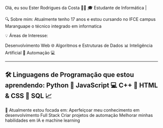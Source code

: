 Olá, eu sou Ester Rodrigues da Costa 👩‍💻
🎓 Estudante de Informática | 

🔍 Sobre mim:
Atualmente tenho 17 anos e estou cursando no IFCE campus Maranguape o técnico integrado em informatica

💡 Áreas de Interesse:

Desenvolvimento Web 🌐
Algoritmos e Estruturas de Dados 📊
Inteligência Artificial 🤖
Automação 💻
______________________________________________________________________
🛠️ Linguagens de Programação que estou aprendendo:
Python 🐍
JavaScript 💻
C++ 🔧
HTML & CSS 🌟
SQL 📈
--------------------------------------------------------------

🌱 Atualmente estou focada em:
Aperfeiçoar meu conhecimento em desenvolvimento Full Stack
Criar projetos de automação
Melhorar minhas habilidades em IA e machine learning

